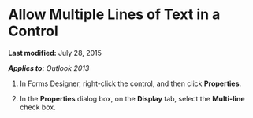 
# Allow Multiple Lines of Text in a Control

 **Last modified:** July 28, 2015

 _**Applies to:** Outlook 2013_

1. In Forms Designer, right-click the control, and then click  **Properties**. 
    
2. In the  **Properties** dialog box, on the **Display** tab, select the **Multi-line** check box.
    
